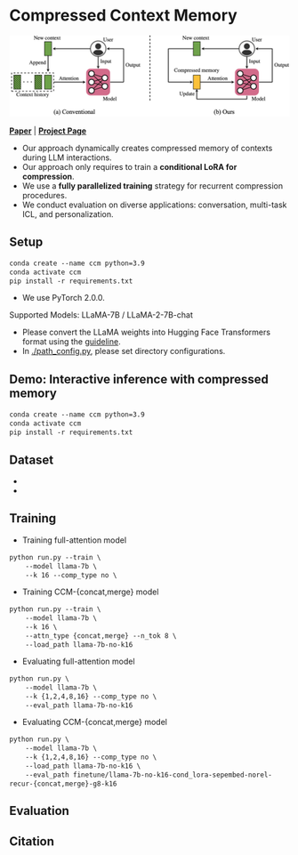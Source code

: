 # Compressed Context Memory
![main](image/main.png)

[**Paper**](https://janghyun1230.github.io/) | [**Project Page**](https://janghyun1230.github.io/)

- Our approach dynamically creates compressed memory of contexts during LLM interactions. 
- Our approach only requires to train a **conditional LoRA for compression**. 
- We use a **fully parallelized training** strategy for recurrent compression procedures. 
- We conduct evaluation on diverse applications: conversation, multi-task ICL, and personalization. 

## Setup
```
conda create --name ccm python=3.9
conda activate ccm
pip install -r requirements.txt
```
- We use PyTorch 2.0.0.

Supported Models: LLaMA-7B / LLaMA-2-7B-chat
- Please convert the LLaMA weights into Hugging Face Transformers format using the [guideline](https://huggingface.co/docs/transformers/main/model_doc/llama).
- In [./path_config.py](https://github.com/snu-mllab/Context-Memory/blob/main/path_config.py), please set directory configurations.


## Demo: Interactive inference with compressed memory
```
conda create --name ccm python=3.9
conda activate ccm
pip install -r requirements.txt
```


## Dataset 
- 
- 

## Training

- Training full-attention model
```
python run.py --train \
    --model llama-7b \
    --k 16 --comp_type no \
```
- Training CCM-{concat,merge} model
```
python run.py --train \
    --model llama-7b \
    --k 16 \
    --attn_type {concat,merge} --n_tok 8 \
    --load_path llama-7b-no-k16
```
- Evaluating full-attention model
```
python run.py \
    --model llama-7b \
    --k {1,2,4,8,16} --comp_type no \
    --eval_path llama-7b-no-k16
```
- Evaluating CCM-{concat,merge} model
```
python run.py \
    --model llama-7b \
    --k {1,2,4,8,16} --comp_type no \
    --load_path llama-7b-no-k16 \
    --eval_path finetune/llama-7b-no-k16-cond_lora-sepembed-norel-recur-{concat,merge}-g8-k16
```

## Evaluation


## Citation
